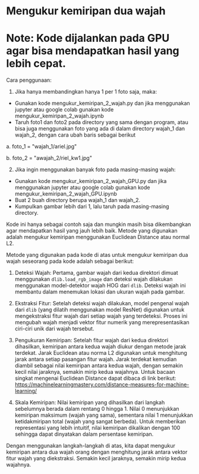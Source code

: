 # Mengukur kemiripan dua wajah 

# Note: Kode dijalankan pada GPU agar bisa mendapatkan hasil yang lebih cepat.

Cara penggunaan:

1. Jika hanya membandingkan hanya 1 per 1 foto saja, maka:

- Gunakan kode mengukur_kemiripan_2_wajah.py dan jika menggunakan jupyter atau google colab gunakan kode mengukur_kemiripan_2_wajah.ipynb
- Taruh foto1 dan foto2 pada directory yang sama dengan program, atau bisa juga menggunakan foto yang ada di dalam directory wajah_1 dan wajah_2, dengan cara ubah baris sebagai berikut

a. foto_1 = "wajah_1/ariel.jpg"

b. foto_2 = "awajah_2/riel_kw1.jpg"

2. Jika ingin menggunakan banyak foto pada masing-masing wajah:

- Gunakan kode mengukur_kemiripan_2_wajah_GPU.py dan jika menggunakan jupyter atau google colab gunakan kode mengukur_kemiripan_2_wajah_GPU.ipynb
- Buat  2 buah directory berupa wajah_1 dan wajah_2.
- Kumpulkan gambar lebih dari 1, lalu taruh pada masing-masing directory.

Kode ini hanya sebagai contoh saja dan mungkin masih bisa dikembangkan agar mendapatkan hasil yang jauh lebih baik. Metode yang digunakan adalah mengukur kemiripan menggunakan Euclidean Distance atau normal L2.

Metode yang digunakan pada kode di atas untuk mengukur kemiripan dua wajah seseorang pada kode adalah sebagai berikut:

1. Deteksi Wajah: Pertama, gambar wajah dari kedua direktori dimuat menggunakan `dlib.load_rgb_image` dan deteksi wajah dilakukan menggunakan model-detektor wajah HOG dari `dlib`. Deteksi wajah ini membantu dalam menemukan lokasi dan ukuran wajah pada gambar.

2. Ekstraksi Fitur: Setelah deteksi wajah dilakukan, model pengenal wajah dari `dlib` (yang dilatih menggunakan model ResNet) digunakan untuk mengekstraksi fitur wajah dari setiap wajah yang terdeteksi. Proses ini mengubah wajah menjadi vektor fitur numerik yang merepresentasikan ciri-ciri unik dari wajah tersebut.

3. Pengukuran Kemiripan: Setelah fitur wajah dari kedua direktori dihasilkan, kemiripan antara kedua wajah diukur dengan metode jarak terdekat. Jarak Euclidean atau norma L2 digunakan untuk menghitung jarak antara setiap pasangan fitur wajah. Jarak terdekat kemudian diambil sebagai nilai kemiripan antara kedua wajah, dengan semakin kecil nilai jaraknya, semakin mirip kedua wajahnya. Untuk bacaan singkat mengenai Euclidean Distance dapat dibaca di link berikut: https://machinelearningmastery.com/distance-measures-for-machine-learning/

4. Skala Kemiripan: Nilai kemiripan yang dihasilkan dari langkah sebelumnya berada dalam rentang 0 hingga 1. Nilai 0 menunjukkan kemiripan maksimum (wajah yang sama), sementara nilai 1 menunjukkan ketidakmiripan total (wajah yang sangat berbeda). Untuk memberikan representasi yang lebih intuitif, nilai kemiripan dikalikan dengan 100 sehingga dapat dinyatakan dalam persentase kemiripan.

Dengan menggunakan langkah-langkah di atas, kita dapat mengukur kemiripan antara dua wajah orang dengan menghitung jarak antara vektor fitur wajah yang diekstraksi. Semakin kecil jaraknya, semakin mirip kedua wajahnya.
